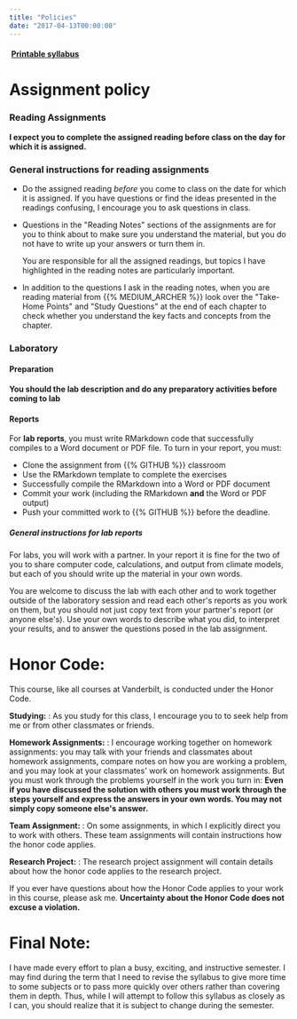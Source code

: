 ```yaml
---
title: "Policies"
date: "2017-04-13T00:00:00"
---
```

#### <a href="/files/EES_EES_3310_5310_Syllabus.pdf" target="_blank"><i class="fa fa-file-pdf-o" style="margin-right:0.25em;"></i> **Printable syllabus**</a>

# **Assignment policy**

### Reading Assignments

**I expect you to complete the assigned reading before class on the day
for which it is assigned.**

### General instructions for reading assignments

* Do the assigned reading _before_ you come to class on the date for
  which it is assigned. If you have questions or find the ideas presented in
  the readings confusing, I encourage you to ask questions in class.
* Questions in the "Reading Notes" sections of the assignments are for you
  to think about to make sure you understand the material, but you do not have
  to write up your answers or turn them in.

    You are responsible for all the assigned readings, but topics I have
    highlighted in the reading notes are particularly important.
* In addition to the questions I ask in the reading notes, when you are reading
  material from {{% MEDIUM_ARCHER %}} look over the
  "Take-Home Points" and "Study Questions" at the end of each chapter
  to check whether you understand the key facts and concepts from the chapter.

### Laboratory

#### Preparation

**You should the lab description and do any preparatory activities before
coming to lab**

#### Reports

For **lab reports**, you must write RMarkdown code that successfully compiles
to a Word document or PDF file. To turn in your report, you must:

* Clone the assignment from {{% GITHUB %}} classroom
* Use the RMarkdown template to complete the exercises
* Successfully compile the RMarkdown into a Word or PDF document
* Commit your work (including the RMarkdown **and** the Word or PDF output)
* Push your committed work to {{% GITHUB %}} before the deadline.


##### General instructions for lab reports

For labs, you will work with a partner. In your report it is fine for the
two of you to share computer code, calculations, and output from climate
models, but each of you should write up the material in your own words.

You are welcome to discuss the lab with each other and to work together outside
of the laboratory session and read each other's reports as you work on them,
but you should not just copy text from your partner's report (or anyone else's).
Use your own words to describe what you did, to interpret your results,
and to answer the questions posed in the lab assignment.

# **Honor Code:**

This course, like all courses at Vanderbilt, is conducted under the Honor Code.

**Studying:**
: As you study for this class, I encourage you to to seek help from me or from
  other classmates or friends.

**Homework Assignments:**
: I encourage working together on homework assignments: you may talk with your
  friends and classmates about homework assignments, compare notes on how you
  are working a problem, and you may look at your classmates' work on homework
  assignments.
  But you must work through the problems yourself in the work you turn in:
  **Even if you have discussed the solution with others you must work through
  the steps yourself and express the answers in your own words. You may not
  simply copy someone else's answer.**

**Team Assignment:**
: On some assignments, in which I explicitly direct you to work with others.
  These team assignments will contain instructions how the honor code applies.

**Research Project:**
: The research project assignment will contain details about how the honor code
  applies to the research project.

If you ever have questions about how the Honor Code applies to your work
in this course, please ask me.
**Uncertainty about the Honor Code does not excuse a violation.**

# **Final Note:**

I have made every effort to plan a busy, exciting, and instructive semester.
I may find during the term that I need to revise the syllabus to give more time
to some subjects or to pass more quickly over others rather than covering them
in depth.
Thus, while I will attempt to follow this syllabus as closely as I can,
you should realize that it is subject to change during the semester.
